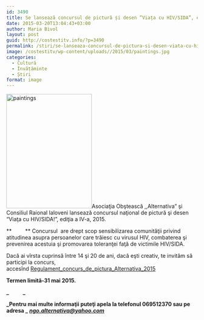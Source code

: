 ```yaml
---
id: 3490
title: Se lansează concursul de pictură și desen ”Viața cu HIV/SIDA”, ediția IV
date: 2015-03-20T13:04:43+03:00
author: Maria Bivol
layout: post
guid: http://costestitv.info/?p=3490
permalink: /stiri/se-lanseaza-concursul-de-pictura-si-desen-viata-cu-hivsida-editia-iv/
image: /costestitv/wp-content/uploads//2015/03/paintings.jpg
categories:
  - Cultură
  - Învățăminte
  - Știri
format: image
---
```

[<img class="alignleft size-medium wp-image-3491" src="/costestitv/wp-content/uploads//2015/03/paintings.jpg" alt="paintings" width="225" height="300" srcset="/costestitv/wp-content/uploads//2015/03/paintings.jpg 225w, /costestitv/wp-content/uploads//2015/03/paintings.jpg 768w" sizes="(max-width: 225px) 100vw, 225px" />](/costestitv/wp-content/uploads//2015/03/paintings.jpg)Asociaţia Obştească ,,Alternativa” şi Consiliul Raional Ialoveni lansează concursul naţional de pictură şi desen  “Viaţa cu HIV/SIDA!”, ediţia a IV-a, 2015.

**         ** Concursul  are drept scop sensibilizarea comunităţii privind atitudinea asupra persoanelor care trăiesc cu virusul HIV, combaterea şi prevenirea acestuia şi promovarea toleranţei faţă de victimile HIV/SIDA.

Dacă ai vîrsta cuprinsă între 14 şi 20 de ani, dacă eşti creativ, te invităm să participi la concurs, accesînd [Regulament\_concurs\_de\_pictura\_Alternativa_2015](/costestitv/wp-content/uploads//2015/03/Regulament_concurs_de_pictura_Alternativa_2015.docx)

**Termen limită-31 mai 2015.**

**_           _** 

**_Pentru mai multe informaţii puteţi apela la telefonul 069512370 sau pe adresa _** [**_ngo.alternativa@yahoo.com_**](mailto:ngo.alternativa@yahoo.com)

&nbsp;

&nbsp;

&nbsp;
